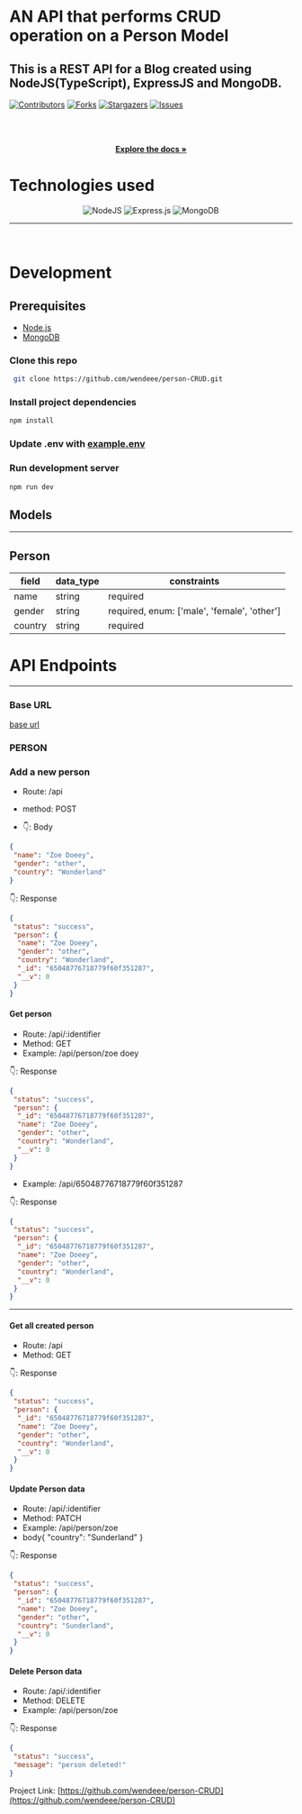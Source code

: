 <!-- ABOUT THE PROJECT -->

# AN API that performs CRUD operation on a Person Model

## This is a REST API for a Blog created using NodeJS(TypeScript), ExpressJS and MongoDB.

[![Contributors][contributors-shield]][contributors-url]
[![Forks][forks-shield]][forks-url]
[![Stargazers][stars-shield]][stars-url]
[![Issues][issues-shield]][issues-url]

<!-- PROJECT LOGO -->
<br />
<div align="center">

  <p align="center">
    <br />
    <a href="https://github.com/wendeee/person-CRUD/blob/main/README.md"><strong>Explore the docs »</strong></a>
    <br />
    
  </p>
</div>

# Technologies used

<div align="center">

![NodeJS](https://img.shields.io/badge/node.js-6DA55F?style=for-the-badge&logo=node.js&logoColor=white)
![Express.js](https://img.shields.io/badge/express.js-%23404d59.svg?style=for-the-badge&logo=express&logoColor=%2361DAFB)
![MongoDB](https://img.shields.io/badge/MongoDB-%234ea94b.svg?style=for-the-badge&logo=mongodb&logoColor=white)

</div>

---

<br>

# Development

## Prerequisites

- [Node.js](https://nodejs.org/en/download/)
- [MongoDB](https://www.mongodb.com/docs/manual/installation/)

### Clone this repo

```sh
 git clone https://github.com/wendeee/person-CRUD.git
```

### Install project dependencies

```sh
npm install
```

### Update .env with [example.env](https://github.com/wendeee/person-CRUD/blob/main/example.env)

### Run development server

```sh
npm run dev
```

## Models

---

## Person

| field   | data_type | constraints                                 |
| ------- | --------- | ------------------------------------------- |
| name    | string    | required                                    |
| gender  | string    | required, enum: ['male', 'female', 'other'] |
| country | string    | required                                    |

# API Endpoints

---

### Base URL

[base url](https://person-crud-50om.onrender.com) 

### PERSON

### Add a new person

- Route: /api
- method: POST

- 👇: Body

```json
{
 "name": "Zoe Doeey",
 "gender": "other",
 "country": "Wonderland"
}
```

👇: Response

```json
{
 "status": "success",
 "person": {
  "name": "Zoe Doeey",
  "gender": "other",
  "country": "Wonderland",
  "_id": "65048776718779f60f351287",
  "__v": 0
 }
}
```

#### Get person

- Route: /api/:identifier
- Method: GET
- Example: /api/person/zoe doey

👇: Response

```json
{
 "status": "success",
 "person": {
  "_id": "65048776718779f60f351287",
  "name": "Zoe Doeey",
  "gender": "other",
  "country": "Wonderland",
  "__v": 0
 }
}
```

- Example: /api/65048776718779f60f351287

👇: Response

```json
{
 "status": "success",
 "person": {
  "_id": "65048776718779f60f351287",
  "name": "Zoe Doeey",
  "gender": "other",
  "country": "Wonderland",
  "__v": 0
 }
}
```

---

#### Get all created person

- Route: /api
- Method: GET

👇: Response

```json
{
 "status": "success",
 "person": {
  "_id": "65048776718779f60f351287",
  "name": "Zoe Doeey",
  "gender": "other",
  "country": "Wonderland",
  "__v": 0
 }
}
```

#### Update Person data

- Route: /api/:identifier
- Method: PATCH
- Example: /api/person/zoe
- body{
  "country": "Sunderland"
  }

👇: Response

```json
{
 "status": "success",
 "person": {
  "_id": "65048776718779f60f351287",
  "name": "Zoe Doeey",
  "gender": "other",
  "country": "Sunderland",
  "__v": 0
 }
}
```

#### Delete Person data

- Route: /api/:identifier
- Method: DELETE
- Example: /api/person/zoe

👇: Response

```json
{
 "status": "success",
 "message": "person deleted!"
}
```

Project Link: [https://github.com/wendeee/person-CRUD](https://github.com/wendeee/person-CRUD)

<!-- MARKDOWN LINKS & IMAGES -->
<!-- https://www.markdownguide.org/basic-syntax/#reference-style-links -->

[contributors-shield]: https://img.shields.io/github/contributors/wendeee/person-CRUD.svg?style=for-the-badge
[contributors-url]: https://github.com/wendeee/person-CRUD/graphs/contributors
[forks-shield]: https://img.shields.io/github/forks/wendeee/person-CRUD.svg?style=for-the-badge
[forks-url]: https://github.com/wendeee/person-CRUD/network/members
[stars-shield]: https://img.shields.io/github/stars/wendeee/person-CRUD.svg?style=for-the-badge
[stars-url]: https://github.com/wendeee/person-CRUD/stargazers
[issues-shield]: https://img.shields.io/github/issues/wendeee/person-CRUD.svg?style=for-the-badge
[issues-url]: https://github.com/wendeee/person-CRUD/issues
[license-shield]: https://img.shields.io/github/license/wendeee/person-CRUD.svg?style=for-the-badge
[license-url]: https://github.com/wendeee/person-CRUD/blob/master/LICENSE.txt
[linkedin-shield]: https://img.shields.io/badge/-LinkedIn-black.svg?style=for-the-badge&logo=linkedin&colorB=555
